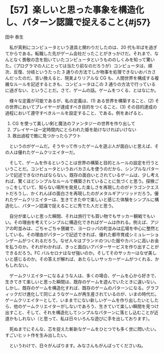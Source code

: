 # 【57】楽しいと思った事象を構造化し、パターン認識で捉えること{#j57}

<div class="author">田中 泰生</div>

　私が真剣にコンピュータという道具と関わりだしたのは、20 代も半ばを過ぎてからである。転職した先がゲーム会社だったことがきっかけだ。それまで、なんとなく畏敬の念を抱いていたコンピュータというもののしくみを知って驚いた。（プログラマの人にとっては当たり前なのだろうが）コンピュータは、順次、反復、分岐というたった 3 通りの方法でしか物事を処理できないおバカさんだったのだ。言い換えると、現実よりリアルな CG も、人間世界を構成する複雑なルールを記述するときも、コンピュータはこの 3 通りの方法で行っているに過ぎない、ということだ。さて、ゲームの話。ゲームをつくる、とはなにか。

　様々な定義が可能であるが、私の定義は、(1) ある世界を構築すること、(2) その世界においてプレイヤーが達成すべき目的をつくること、(3) その目的達成の過程において遵守すべきルールを設定すること、である。例をあげると、

1. CG を使って美しい剣と魔法のファンタジーの世界を作り出して
2. プレイヤーは一定時間内にとらわれた姫を助けなければいけない
3. 救出過程で敵に見つかったらアウト

　というのがゲームだ。そうやって作ったゲームを遊ぶ人が面白いと思えば、その人は優れたゲームクリエイターだ。

　そして、ゲームを作るということは世界の構築と目的とルールの設定を行うということだ。コンピュータというおバカさんを使うのだから、シンプルなパターンで記述できなければならない。既存の面白いとされているゲームは、少し考えれば、驚くほどシンプルなルールで構築されていることに気づくと思う。探検ごっこをしていて、知らない場所を発見した楽しさを再現したのがドラゴンクエストだろうし、かくれんぼの面白さを再現したのがメタルギアソリッドだろう。優れたゲームクリエイターは、生きてきた中で楽しいと感じた体験をシンプルに構造化し、パターン認識で捉えることに秀でた人だと思う。

　自分が楽しいと思った瞬間、それは旅行でも買い物でもサッカー観戦でもいい。その理由を考えてシンプルに構造化できればゲームは作れる。例えば、アジアの町並みは、ごちゃごちゃ猥雑で、ヨーロッパの町並みは広場を中心に整然としている。その理由がパターンで記述できれば、優れた都市育成シミュレーションゲームがつくれるだろう。なぜ人々はブランドのついた服やカバンに高いお金を払うのか。それがわかれば、きっと面白いアバターサービスを作り出すことができるだろう。FC バルセロナはなぜ強いのか。そしてそのサッカーはなぜ美しいと感じるのか。その答えが解れば、あたらしいサッカーゲームがつくれる、かもしれない。

　ゲームクリエイターになるような人は、多くの場合、ゲームを心から好きで、生きてきて楽しいと思った瞬間は、既存のゲームを遊んでいたときに違いない。しかし、既存のゲームを構造化すれば、既存のゲームのパターンになる。グラフィックだけ進化して同じようなゲームが再生産されているのが、いまの時代だ。ゲームクリエイターとして、いままでにない新しいゲームを作り出したいとしたら、他のゲームクリエイターがしないであろう、生きていて楽しい瞬間を見つけ出すこと、そして、それを構造化してシンプルなパターンに落とし込むことが近道かもしれない（と思って、私は日々いろんな遊びに手を出しております）。

　死ぬまでにそんな、芯を捉えた斬新なゲームをひとつでも多く世に問いたい。すごいヒット作を生み出したい。

　というわけで、日々がんばります。みなさんもがんばってくださいね。
